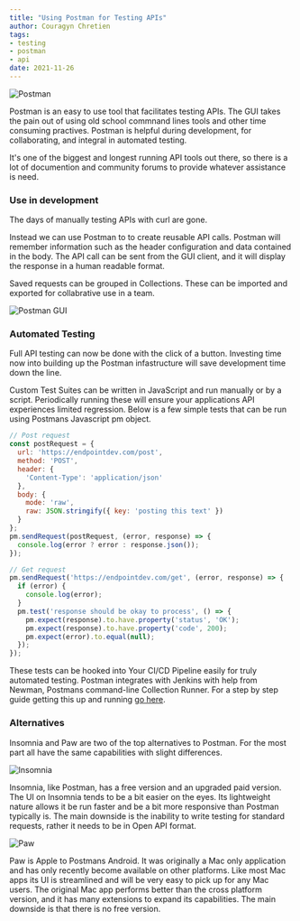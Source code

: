 ```yaml
---
title: "Using Postman for Testing APIs"
author: Couragyn Chretien
tags:
- testing
- postman
- api
date: 2021-11-26
---
```


![Postman](/blog/2021/11/using_postman_for_testing_apis/postman.png)

Postman is an easy to use tool that facilitates testing APIs. The GUI takes the pain out of using old school commnand lines tools and other time consuming practives. Postman is helpful during development, for collaborating, and integral in automated testing.

It's one of the biggest and longest running API tools out there, so there is a lot of documention and community forums to provide whatever assistance is need.

### Use in development

The days of manually testing APIs with curl are gone.

Instead we can use Postman to to create reusable API calls. Postman will remember information such as the header configuration and data contained in the body. The API call can be sent from the GUI client, and it will display the response in a human readable format.

Saved requests can be grouped in Collections. These can be imported and exported for collabrative use in a team. 

![Postman GUI](/blog/2021/11/using_postman_for_testing_apis/gui.png)

### Automated Testing

Full API testing can now be done with the click of a button. Investing time now into building up the Postman infastructure will save development time down the line.

Custom Test Suites can be written in JavaScript and run manually or by a script. Periodically running these will ensure your applications API experiences limited regression. Below is a few simple tests that can be run using Postmans Javascript pm object.

```javascript
// Post request
const postRequest = {
  url: 'https://endpointdev.com/post',
  method: 'POST',
  header: {
    'Content-Type': 'application/json'
  },
  body: {
    mode: 'raw',
    raw: JSON.stringify({ key: 'posting this text' })
  }
};
pm.sendRequest(postRequest, (error, response) => {
  console.log(error ? error : response.json());
});

// Get request
pm.sendRequest('https://endpointdev.com/get', (error, response) => {
  if (error) {
    console.log(error);
  }
  pm.test('response should be okay to process', () => {
    pm.expect(response).to.have.property('status', 'OK');
    pm.expect(response).to.have.property('code', 200);
    pm.expect(error).to.equal(null);
  });
});
```

These tests can be hooked into Your CI/CD Pipeline easily for truly automated testing. Postman integrates with Jenkins with help from Newman, Postmans command-line Collection Runner. For a step by step guide getting this up and running [go here](https://learning.postman.com/docs/running-collections/using-newman-cli/integration-with-jenkins/).

### Alternatives

Insomnia and Paw are two of the top alternatives to Postman. For the most part all have the same capabilities with slight differences.

![Insomnia](/blog/2021/11/using_postman_for_testing_apis/insomnia.png)

Insomnia, like Postman, has a free version and an upgraded paid version. The UI on Insomnia tends to be a bit easier on the eyes. Its lightweight nature allows it be run faster and be a bit more responsive than Postman typically is. The main downside is the inability to write testing for standard requests, rather it needs to be in Open API format.

![Paw](/blog/2021/11/using_postman_for_testing_apis/paw.png)

Paw is Apple to Postmans Android. It was originally a Mac only application and has only recently become available on other platforms. Like most Mac apps its UI is streamlined and will be very easy to pick up for any Mac users. The original Mac app performs better than the cross platform version, and it has many extensions to expand its capabilities. The main downside is that there is no free version.